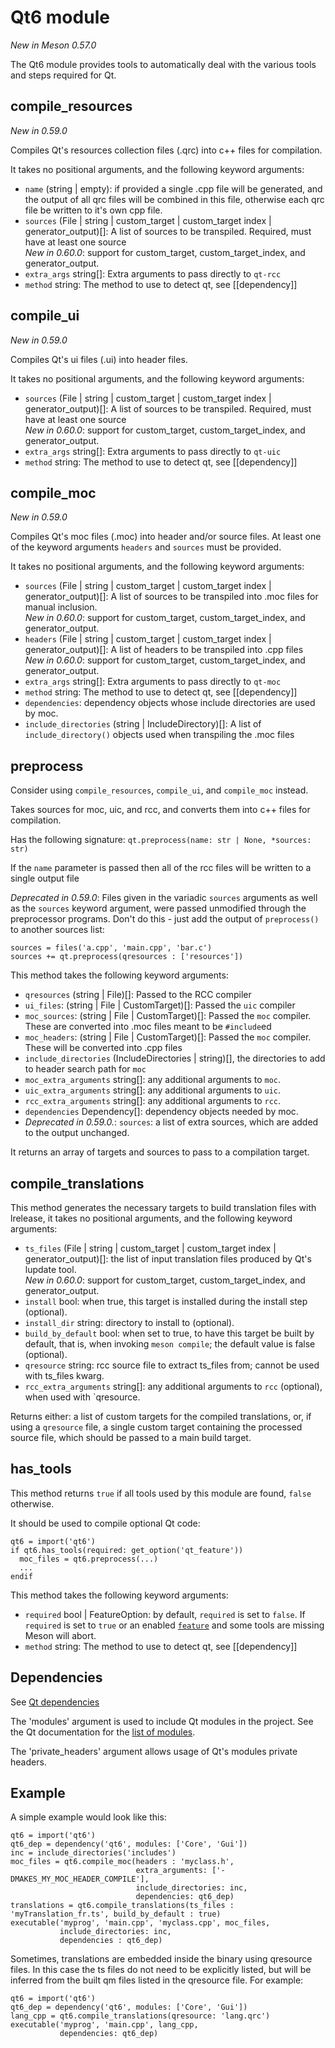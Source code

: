 # Qt6 module

*New in Meson 0.57.0*

The Qt6 module provides tools to automatically deal with the various
tools and steps required for Qt.

## compile_resources

*New in 0.59.0*

Compiles Qt's resources collection files (.qrc) into c++ files for compilation.

It takes no positional arguments, and the following keyword arguments:
  - `name` (string | empty): if provided a single .cpp file will be generated,
    and the output of all qrc files will be combined in this file, otherwise
    each qrc file be written to it's own cpp file.
  - `sources` (File | string | custom_target | custom_target index | generator_output)[]:
    A list of sources to be transpiled. Required, must have at least one source<br/>
    *New in 0.60.0*: support for custom_target, custom_target_index, and generator_output.
  - `extra_args` string[]: Extra arguments to pass directly to `qt-rcc`
  - `method` string: The method to use to detect qt, see [[dependency]]

## compile_ui

*New in 0.59.0*

Compiles Qt's ui files (.ui) into header files.

It takes no positional arguments, and the following keyword arguments:
  - `sources` (File | string | custom_target | custom_target index | generator_output)[]:
    A list of sources to be transpiled. Required, must have at least one source<br/>
    *New in 0.60.0*: support for custom_target, custom_target_index, and generator_output.
  - `extra_args` string[]: Extra arguments to pass directly to `qt-uic`
  - `method` string: The method to use to detect qt, see [[dependency]]

## compile_moc

*New in 0.59.0*

Compiles Qt's moc files (.moc) into header and/or source files. At least one of
the keyword arguments `headers` and `sources` must be provided.

It takes no positional arguments, and the following keyword arguments:
  - `sources` (File | string | custom_target | custom_target index | generator_output)[]:
    A list of sources to be transpiled into .moc files for manual inclusion.<br/>
    *New in 0.60.0*: support for custom_target, custom_target_index, and generator_output.
  - `headers` (File | string | custom_target | custom_target index | generator_output)[]:
     A list of headers to be transpiled into .cpp files<br/>
    *New in 0.60.0*: support for custom_target, custom_target_index, and generator_output.
  - `extra_args` string[]: Extra arguments to pass directly to `qt-moc`
  - `method` string: The method to use to detect qt, see [[dependency]]
  - `dependencies`: dependency objects whose include directories are used by moc.
  - `include_directories` (string | IncludeDirectory)[]: A list of `include_directory()`
    objects used when transpiling the .moc files

## preprocess

Consider using `compile_resources`, `compile_ui`, and `compile_moc` instead.

Takes sources for moc, uic, and rcc, and converts them into c++ files for
compilation.

Has the following signature: `qt.preprocess(name: str | None, *sources: str)`

If the `name` parameter is passed then all of the rcc files will be written to
a single output file

*Deprecated in 0.59.0*: Files given in the variadic `sources` arguments as well
as the `sources` keyword argument, were passed unmodified through the preprocessor
programs. Don't do this - just add the output of `preprocess()` to another sources
list:
```meson
sources = files('a.cpp', 'main.cpp', 'bar.c')
sources += qt.preprocess(qresources : ['resources'])
```

This method takes the following keyword arguments:
 - `qresources` (string | File)[]: Passed to the RCC compiler
 - `ui_files`: (string | File | CustomTarget)[]: Passed the `uic` compiler
 - `moc_sources`: (string | File | CustomTarget)[]: Passed the `moc` compiler.
   These are converted into .moc files meant to be `#include`ed
 - `moc_headers`: (string | File | CustomTarget)[]: Passed the `moc` compiler.
   These will be converted into .cpp files
 - `include_directories` (IncludeDirectories | string)[], the directories to add
   to header search path for `moc`
 - `moc_extra_arguments` string[]: any additional arguments to `moc`.
 - `uic_extra_arguments` string[]: any additional arguments to `uic`.
 - `rcc_extra_arguments` string[]: any additional arguments to `rcc`.
 - `dependencies` Dependency[]: dependency objects needed by moc.
 - *Deprecated in 0.59.0.*: `sources`: a list of extra sources, which are added
   to the output unchanged.

It returns an array of targets and sources to pass to a compilation target.

## compile_translations

This method generates the necessary targets to build translation files with
lrelease, it takes no positional arguments, and the following keyword arguments:

 - `ts_files` (File | string | custom_target | custom_target index | generator_output)[]:
    the list of input translation files produced by Qt's lupdate tool.<br/>
    *New in 0.60.0*: support for custom_target, custom_target_index, and generator_output.
 - `install` bool: when true, this target is installed during the install step (optional).
 - `install_dir` string: directory to install to (optional).
 - `build_by_default` bool: when set to true, to have this target be built by
   default, that is, when invoking `meson compile`; the default value is false
   (optional).
 - `qresource` string: rcc source file to extract ts_files from; cannot be used
   with ts_files kwarg.
 - `rcc_extra_arguments` string[]: any additional arguments to `rcc` (optional),
   when used with `qresource.

Returns either: a list of custom targets for the compiled
translations, or, if using a `qresource` file, a single custom target
containing the processed source file, which should be passed to a main
build target.

## has_tools

This method returns `true` if all tools used by this module are found,
`false` otherwise.

It should be used to compile optional Qt code:
```meson
qt6 = import('qt6')
if qt6.has_tools(required: get_option('qt_feature'))
  moc_files = qt6.preprocess(...)
  ...
endif
```

This method takes the following keyword arguments:
- `required` bool | FeatureOption: by default, `required` is set to `false`. If `required` is set to
  `true` or an enabled [`feature`](Build-options.md#features) and some tools are
  missing Meson will abort.
- `method` string: The method to use to detect qt, see [[dependency]]

## Dependencies

See [Qt dependencies](Dependencies.md#qt4-qt5)

The 'modules' argument is used to include Qt modules in the project.
See the Qt documentation for the [list of
modules](https://doc.qt.io/qt-6/qtmodules.html).

The 'private_headers' argument allows usage of Qt's modules private
headers.

## Example
A simple example would look like this:

```meson
qt6 = import('qt6')
qt6_dep = dependency('qt6', modules: ['Core', 'Gui'])
inc = include_directories('includes')
moc_files = qt6.compile_moc(headers : 'myclass.h',
                            extra_arguments: ['-DMAKES_MY_MOC_HEADER_COMPILE'],
                            include_directories: inc,
                            dependencies: qt6_dep)
translations = qt6.compile_translations(ts_files : 'myTranslation_fr.ts', build_by_default : true)
executable('myprog', 'main.cpp', 'myclass.cpp', moc_files,
           include_directories: inc,
           dependencies : qt6_dep)
```

Sometimes, translations are embedded inside the binary using qresource
files. In this case the ts files do not need to be explicitly listed,
but will be inferred from the built qm files listed in the qresource
file. For example:

```meson
qt6 = import('qt6')
qt6_dep = dependency('qt6', modules: ['Core', 'Gui'])
lang_cpp = qt6.compile_translations(qresource: 'lang.qrc')
executable('myprog', 'main.cpp', lang_cpp,
           dependencies: qt6_dep)
```

